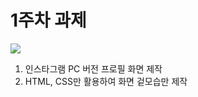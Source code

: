 # 1주차 과제
![](https://github.com/user-attachments/assets/b637fc41-e68f-4474-922e-bc127ec61784)

1. 인스타그램 PC 버전 프로필 화면 제작
2. HTML, CSS만 활용하여 화면 겉모습만 제작
